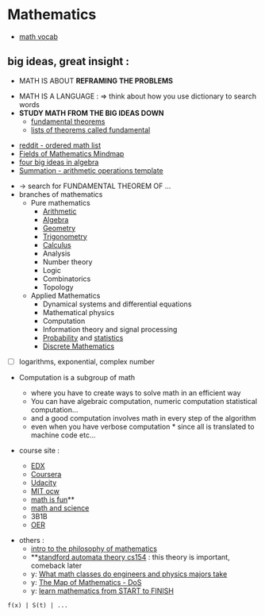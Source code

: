 # Mathematics
- [math vocab](math-vocab)
## big ideas, great insight :
- MATH IS ABOUT **REFRAMING THE PROBLEMS**
* MATH IS A LANGUAGE : => think about how you use dictionary to search words
* **STUDY MATH FROM THE BIG IDEAS DOWN**
    * [fundamental theorems](https://blogs.sas.com/content/iml/2014/02/12/fundamental-theorems-of-mathematics-and-statistics.html)
    * [lists of theorems called fundamental](https://en.wikipedia.org/wiki/List_of_theorems_called_fundamental)
- [reddit - ordered math list](https://www.reddit.com/r/learnmath/comments/5nk3ze/could_somebody_please_give_me_an_ordered_list_of/dcc8d1m/)
- [Fields of Mathematics Mindmap](http://www.gogeometry.com/education/mathematics_fields_mind_map.html)
- [four big ideas in algebra](four-big-ideas-in-algebra)
- [Summation - arithmetic operations template](https://en.wikipedia.org/wiki/Summation)
* -> search for FUNDAMENTAL THEOREM OF ...
* branches of mathematics
    * Pure mathematics
        * [Arithmetic](Arithmetic)
        * [Algebra](Algebra)
        * [Geometry](Geometry)
        * [Trigonometry](Trigonometry)
        * [Calculus](Calculus) 
        * Analysis 
        * Number theory
        * Logic
        * Combinatorics
        * Topology
    * Applied Mathematics
        * Dynamical systems and differential equations
        * Mathematical physics
        * Computation
        * Information theory and signal processing
        * [Probability](Probability) and [statistics](statistics)
        * [Discrete Mathematics](Discrete-Mathematics)

* [ ] logarithms, exponential, complex number
* Computation is a subgroup of math
    * where you have to create ways to solve math in an efficient way
    * You can have algebraic computation, numeric computation statistical computation...
    * and a good computation involves math in every step of the algorithm 
    * even when you have verbose computation * since all is translated to machine code etc...

* course site :
    - [EDX](EDX)
    - [Coursera](Coursera)
    - [Udacity](Udacity)
    - [MIT ocw](MIT-ocw)
    - [math is fun](math-is-fun)**
    - [math and science](https://www.youtube.com/user/mathtutordvd/playlists)
    - 3B1B
    - [OER](OER)

- others : 
    * [intro to the philosophy of mathematics](intro-to-the-philosophy-of-mathematics)
    * **[standford automata theory cs154](standford-automata-theory-cs154) : this theory is important, comeback later
    * y: [What math classes do engineers and physics majors take](What-math-classes-do-engineers-and-physics-majors-take)
    * y: [The Map of Mathematics - DoS](https://www.youtube.com/watch?v=OmJ-4B-mS-Y)
    * y: [learn mathematics from START to FINISH](learn-mathematics-from-START-to-FINISH)
```
f(x) | S(t) | ...
```
